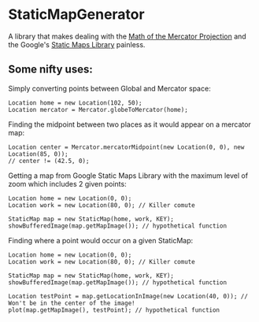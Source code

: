 # StaticMapGenerator

A library that makes dealing with the [Math of the Mercator Projection](https://en.wikipedia.org/wiki/Mercator_projection#Mathematics_of_the_Mercator_projection) and the Google's [Static Maps Library](https://en.wikipedia.org/wiki/Mercator_projection#Mathematics_of_the_Mercator_projection) painless.

## Some nifty uses:

Simply converting points between Global and Mercator space:

```
Location home = new Location(102, 50);
Location mercator = Mercator.globeToMercator(home);
```

Finding the midpoint between two places as it would appear on a mercator map:

```
Location center = Mercator.mercatorMidpoint(new Location(0, 0), new Location(85, 0));
// center != (42.5, 0);
```

Getting a map from Google Static Maps Library with the maximum level of zoom which includes 2 given points:

```
Location home = new Location(0, 0);
Location work = new Location(80, 0); // Killer comute

StaticMap map = new StaticMap(home, work, KEY);
showBufferedImage(map.getMapImage()); // hypothetical function
```

Finding where a point would occur on a given StaticMap:

```
Location home = new Location(0, 0);
Location work = new Location(80, 0); // Killer comute

StaticMap map = new StaticMap(home, work, KEY);
showBufferedImage(map.getMapImage()); // hypothetical function

Location testPoint = map.getLocationInImage(new Location(40, 0)); // Won't be in the center of the image!
plot(map.getMapImage(), testPoint); // hypothetical function
```
